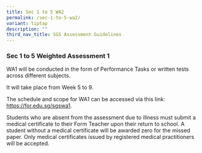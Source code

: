 ```yaml
---
title: Sec 1 to 5 WA2
permalink: /sec-1-to-5-wa2/
variant: tiptap
description: ""
third_nav_title: SGS Assessment Guidelines
---
```

<h3><strong>Sec 1 to 5 Weighted Assessment 1</strong></h3>
<p>WA1 will be conducted in the form of Performance Tasks or written tests
across different subjects.</p>
<p>It will take place from Week 5 to 9.</p>
<p>The schedule and scope for WA1 can be accessed via this link: <a href="https://for.edu.sg/sgswa1" rel="noopener noreferrer nofollow" target="_blank">https://for.edu.sg/sgswa1</a>.</p>
<p>Students who are absent from the assessment due to illness must submit
a medical certificate to their Form Teacher upon their return to school.
A student without a medical certificate will be awarded zero for the missed
paper. Only medical certificates issued by registered medical practitioners
will be accepted.</p>